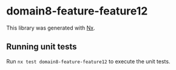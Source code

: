 # domain8-feature-feature12

This library was generated with [Nx](https://nx.dev).

## Running unit tests

Run `nx test domain8-feature-feature12` to execute the unit tests.
